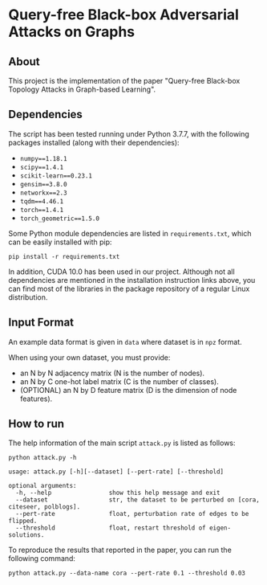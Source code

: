 Query-free Black-box Adversarial Attacks on Graphs
===============================================================================

About
-----

This project is the implementation of the paper "Query-free Black-box Topology Attacks in Graph-based Learning".

Dependencies
-----

The script has been tested running under Python 3.7.7, with the following packages installed (along with their dependencies):

- `numpy==1.18.1`
- `scipy==1.4.1`
- `scikit-learn==0.23.1`
- `gensim==3.8.0`
- `networkx==2.3`
- `tqdm==4.46.1`
- `torch==1.4.1`
- `torch_geometric==1.5.0`


Some Python module dependencies are listed in `requirements.txt`, which can be easily installed with pip:

```
pip install -r requirements.txt
```

In addition, CUDA 10.0 has been used in our project. Although not all dependencies are mentioned in the installation instruction links above, you can find most of the libraries in the package repository of a regular Linux distribution.


Input Format
-----
An example data format is given in ```data``` where dataset is in ```npz``` format.

When using your own dataset, you must provide:

* an N by N adjacency matrix (N is the number of nodes).
* an N by C one-hot label matrix (C is the number of classes).
* (OPTIONAL) an N by D feature matrix (D is the dimension of node features).

How to run 
-----
The help information of the main script ```attack.py``` is listed as follows:

    python attack.py -h
    
    usage: attack.py [-h][--dataset] [--pert-rate] [--threshold] 
    
    optional arguments:
      -h, --help                show this help message and exit
      --dataset                 str, the dataset to be perturbed on [cora, citeseer, polblogs].
      --pert-rate               float, perturbation rate of edges to be flipped.
      --threshold               float, restart threshold of eigen-solutions.
      

To reproduce the results that reported in the paper, you can run the following command:

    python attack.py --data-name cora --pert-rate 0.1 --threshold 0.03 
